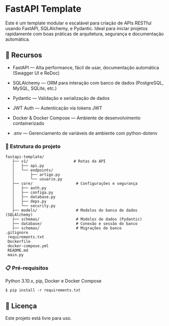 # FastAPI Template

Este é um template modular e escalável para criação de APIs RESTful usando FastAPI, SQLAlchemy, e Pydantic. Ideal para iniciar projetos rapidamente com boas práticas de arquitetura, segurança e documentação automática.

## 🚀 Recursos

- FastAPI — Alta performance, fácil de usar, documentação automática (Swagger UI e ReDoc)

- SQLAlchemy — ORM para interação com banco de dados (PostgreSQL, MySQL, SQLite, etc.)

- Pydantic — Validação e serialização de dados

- JWT Auth — Autenticação via tokens JWT

- Docker & Docker Compose — Ambiente de desenvolvimento containerizado

- .env — Gerenciamento de variáveis de ambiente com python-dotenv

### 📂 Estrutura do projeto
```
fastapi-template/
   ├── v1/                    # Rotas da API
   │   ├── api.py
   │   └── endpoints/
   │       ├── artigo.py
   │       └── usuario.py
   ├── core/                   # Configurações e segurança
   │   ├── auth.py
   │   ├── configa.py
   │   ├── database.py
   │   ├── deps.py
   │   └── security.py
   ├── models/                 # Modelos do banco de dados (SQLAlchemy)
   ├── schemas/                # Modelos de dados (Pydantic)
   ├── database/               # Conexão e sessão do banco
   ├── schemas/                # Migrações do banco
.gitignore
 requirements.txt
 Dockerfile
 docker-compose.yml
 README.md
 main.py
```
 
### 📋 Pré-requisitos

Python 3.10.x, pip, Docker e Docker Compose

```
$ pip install -r requirements.txt
```

## 📄 Licença

Este projeto está livre para uso.
